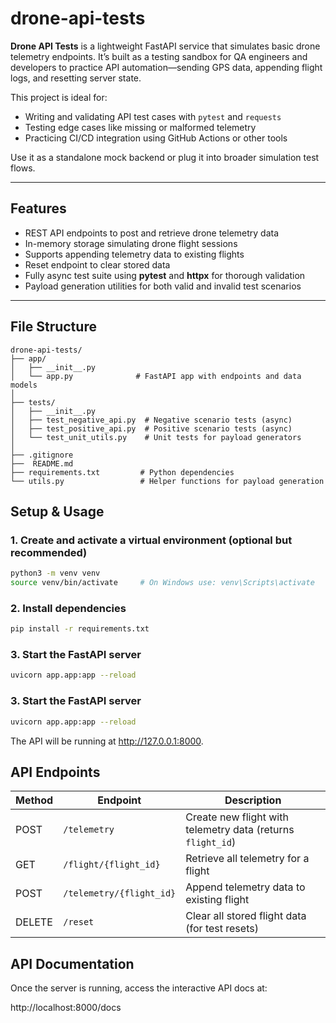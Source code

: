 # drone-api-tests

**Drone API Tests** is a lightweight FastAPI service that simulates basic drone telemetry endpoints. It’s built as a testing sandbox for QA engineers and developers to practice API automation—sending GPS data, appending flight logs, and resetting server state.

This project is ideal for:

- Writing and validating API test cases with `pytest` and `requests`
- Testing edge cases like missing or malformed telemetry
- Practicing CI/CD integration using GitHub Actions or other tools

Use it as a standalone mock backend or plug it into broader simulation test flows.

---

## Features

- REST API endpoints to post and retrieve drone telemetry data
- In-memory storage simulating drone flight sessions
- Supports appending telemetry data to existing flights
- Reset endpoint to clear stored data
- Fully async test suite using **pytest** and **httpx** for thorough validation
- Payload generation utilities for both valid and invalid test scenarios

---

## File Structure

```plaintext
drone-api-tests/
├── app/
│   ├── __init__.py
│   └── app.py              # FastAPI app with endpoints and data models
│
├── tests/
│   ├── __init__.py
│   ├── test_negative_api.py  # Negative scenario tests (async)
│   ├── test_positive_api.py  # Positive scenario tests (async)
│   └── test_unit_utils.py    # Unit tests for payload generators
│
├── .gitignore
├──  README.md
├── requirements.txt         # Python dependencies
└── utils.py                 # Helper functions for payload generation
```

## Setup & Usage

### 1. Create and activate a virtual environment (optional but recommended)

```bash
python3 -m venv venv
source venv/bin/activate     # On Windows use: venv\Scripts\activate
```

### 2. Install dependencies

```bash
pip install -r requirements.txt
```

### 3. Start the FastAPI server

```bash
uvicorn app.app:app --reload
```

### 3. Start the FastAPI server

```bash
uvicorn app.app:app --reload
```

The API will be running at http://127.0.0.1:8000.

## API Endpoints

| Method | Endpoint                 | Description                                                 |
| ------ | ------------------------ | ----------------------------------------------------------- |
| POST   | `/telemetry`             | Create new flight with telemetry data (returns `flight_id`) |
| GET    | `/flight/{flight_id}`    | Retrieve all telemetry for a flight                         |
| POST   | `/telemetry/{flight_id}` | Append telemetry data to existing flight                    |
| DELETE | `/reset`                 | Clear all stored flight data (for test resets)              |

## API Documentation

Once the server is running, access the interactive API docs at:

http://localhost:8000/docs
